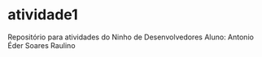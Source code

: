 # atividade1
Repositório para atividades do Ninho de Desenvolvedores
Aluno: Antonio Éder Soares Raulino
